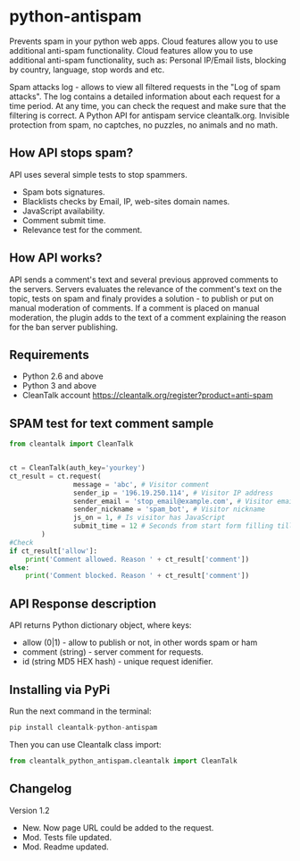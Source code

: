 python-antispam
============

Prevents spam in your python web apps. Cloud features allow you to use additional anti-spam functionality. Cloud features allow you to use additional anti-spam functionality, such as: Personal IP/Email lists, blocking by country, language, stop words and etc.

Spam attacks log - allows to view all filtered requests in the "Log of spam attacks".
The log contains a detailed information about each request for a time period. At any time, you can check the request and make sure that the filtering is correct. A Python API for antispam service cleantalk.org. Invisible protection from spam, no captches, no puzzles, no animals and no math.

## How API stops spam?
API uses several simple tests to stop spammers.
  * Spam bots signatures.
  * Blacklists checks by Email, IP, web-sites domain names.
  * JavaScript availability.
  * Comment submit time.
  * Relevance test for the comment.

## How API works?
API sends a comment's text and several previous approved comments to the servers. Servers evaluates the relevance of the comment's text on the topic, tests on spam and finaly provides a solution - to publish or put on manual moderation of comments. If a comment is placed on manual moderation, the plugin adds to the text of a comment explaining the reason for the ban server publishing.

## Requirements

   * Python 2.6 and above
   * Python 3 and above 
   * CleanTalk account https://cleantalk.org/register?product=anti-spam

## SPAM test for text comment sample 

```python
from cleantalk import CleanTalk


ct = CleanTalk(auth_key='yourkey')
ct_result = ct.request(
                message = 'abc', # Visitor comment
                sender_ip = '196.19.250.114', # Visitor IP address
                sender_email = 'stop_email@example.com', # Visitor email
                sender_nickname = 'spam_bot', # Visitor nickname
                js_on = 1, # Is visitor has JavaScript
                submit_time = 12 # Seconds from start form filling till the form POST
        )
#Check
if ct_result['allow']:
    print('Comment allowed. Reason ' + ct_result['comment'])
else:
    print('Comment blocked. Reason ' + ct_result['comment'])
```

## API Response description
API returns Python dictionary object, where keys:
  * allow (0|1) - allow to publish or not, in other words spam or ham
  * comment (string) - server comment for requests.
  * id (string MD5 HEX hash) - unique request idenifier.

## Installing via PyPi
Run the next command in the terminal:

```python
pip install cleantalk-python-antispam
```
Then you can use Cleantalk class import:
```python
from cleantalk_python_antispam.cleantalk import CleanTalk
```

## Changelog
Version 1.2
  * New. Now page URL could be added to the request.
  * Mod. Tests file updated.
  * Mod. Readme updated.